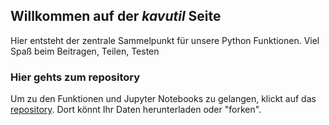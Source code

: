 ## Willkommen auf der _kavutil_ Seite

Hier entsteht der zentrale Sammelpunkt für unsere Python Funktionen. 
Viel Spaß beim Beitragen, Teilen, Testen



### Hier gehts zum repository

Um zu den Funktionen und Jupyter Notebooks zu gelangen, klickt auf das [repository](https://github.com/Methodenabteilung/kavutil). Dort könnt Ihr Daten herunterladen oder "forken".
